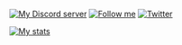[![My Discord server](https://img.shields.io/discord/682364074905960509)](https://discord.com/invite/tV22Kvj)
[![Follow me](https://img.shields.io/github/followers/NMW03?style=flat)](https://github.com/NMW03)
[![Twitter](https://img.shields.io/twitter/follow/nmw03_?style=social)](https://twitter.com/nmw03_)


[![My stats](https://github-readme-stats.vercel.app/api?username=NMW03&count_private=true&show_icons=true&theme=blue&hide_border=true)](https://github.com/anuraghazra/github-readme-stats)
